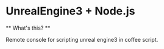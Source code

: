 UnrealEngine3 + Node.js
===

** What's this? **

Remote console for scripting unreal engine3 in coffee script. 
